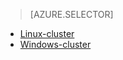 > [AZURE.SELECTOR]
- [Linux-cluster](../articles/hdinsight/hdinsight-hbase-tutorial-get-started-linux.md)
- [Windows-cluster](../articles/hdinsight/hdinsight-hbase-tutorial-get-started.md)


